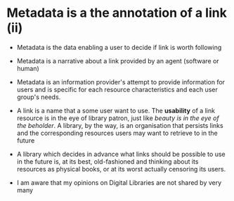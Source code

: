 
# Metadata is a the annotation of a link (ii)

* Metadata is the data enabling a user to decide if link is worth following
* Metadata is a narrative about a link provided by an agent (software or human)
* Metadata is an information provider's attempt to provide information for users and is specific for each resource characteristics and each user group's needs.


* A link is a name that a some user want to use. The **usability** of a link resource is in the eye of library patron, just like _beauty is in the eye of the beholder_. A library, by the way, is an organisation that persists links and the corresponding resources users may want to retrieve to in the future
* A library which decides in advance what links should be possible to use in the future is, at its best, old-fashioned and thinking about its resources as physical books, or at its worst actually censoring its users. 
* I am aware that my opinions on Digital Libraries are not shared by very many

